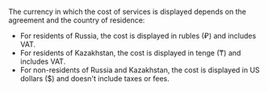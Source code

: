 The currency in which the cost of services is displayed depends on the agreement and the country of residence:
* For residents of Russia, the cost is displayed in rubles (₽) and includes VAT.
* For residents of Kazakhstan, the cost is displayed in tenge (₸) and includes VAT.
* For non-residents of Russia and Kazakhstan, the cost is displayed in US dollars ($) and doesn't include taxes or fees.

